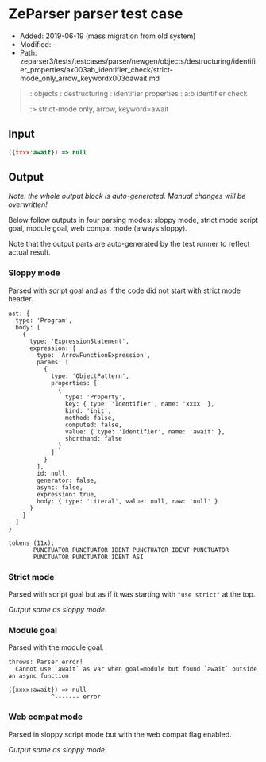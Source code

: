 # ZeParser parser test case

- Added: 2019-06-19 (mass migration from old system)
- Modified: -
- Path: zeparser3/tests/testcases/parser/newgen/objects/destructuring/identifier_properties/ax003ab_identifier_check/strict-mode_only_arrow_keywordx003dawait.md

> :: objects : destructuring : identifier properties : a:b identifier check
>
> ::> strict-mode only, arrow, keyword=await

## Input

`````js
({xxxx:await}) => null
`````

## Output

_Note: the whole output block is auto-generated. Manual changes will be overwritten!_

Below follow outputs in four parsing modes: sloppy mode, strict mode script goal, module goal, web compat mode (always sloppy).

Note that the output parts are auto-generated by the test runner to reflect actual result.

### Sloppy mode

Parsed with script goal and as if the code did not start with strict mode header.

`````
ast: {
  type: 'Program',
  body: [
    {
      type: 'ExpressionStatement',
      expression: {
        type: 'ArrowFunctionExpression',
        params: [
          {
            type: 'ObjectPattern',
            properties: [
              {
                type: 'Property',
                key: { type: 'Identifier', name: 'xxxx' },
                kind: 'init',
                method: false,
                computed: false,
                value: { type: 'Identifier', name: 'await' },
                shorthand: false
              }
            ]
          }
        ],
        id: null,
        generator: false,
        async: false,
        expression: true,
        body: { type: 'Literal', value: null, raw: 'null' }
      }
    }
  ]
}

tokens (11x):
       PUNCTUATOR PUNCTUATOR IDENT PUNCTUATOR IDENT PUNCTUATOR
       PUNCTUATOR PUNCTUATOR IDENT ASI
`````

### Strict mode

Parsed with script goal but as if it was starting with `"use strict"` at the top.

_Output same as sloppy mode._

### Module goal

Parsed with the module goal.

`````
throws: Parser error!
  Cannot use `await` as var when goal=module but found `await` outside an async function

({xxxx:await}) => null
            ^------- error
`````


### Web compat mode

Parsed in sloppy script mode but with the web compat flag enabled.

_Output same as sloppy mode._
